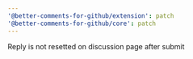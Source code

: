 ```yaml
---
'@better-comments-for-github/extension': patch
'@better-comments-for-github/core': patch
---
```


Reply is not resetted on discussion page after submit
